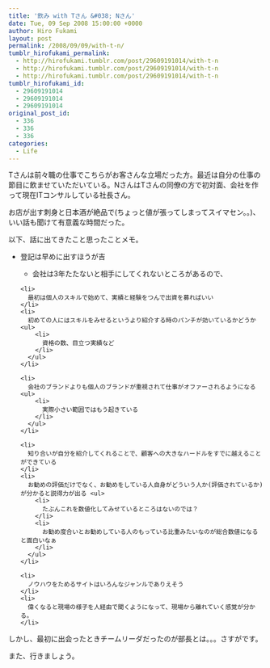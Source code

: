 ```yaml
---
title: '飲み with Tさん &#038; Nさん'
date: Tue, 09 Sep 2008 15:00:00 +0000
author: Hiro Fukami
layout: post
permalink: /2008/09/09/with-t-n/
tumblr_hirofukami_permalink:
  - http://hirofukami.tumblr.com/post/29609191014/with-t-n
  - http://hirofukami.tumblr.com/post/29609191014/with-t-n
  - http://hirofukami.tumblr.com/post/29609191014/with-t-n
tumblr_hirofukami_id:
  - 29609191014
  - 29609191014
  - 29609191014
original_post_id:
  - 336
  - 336
  - 336
categories:
  - Life
---
```

<div class="section">
  <p>
    Tさんは前々職の仕事でこちらがお客さんな立場だった方。最近は自分の仕事の節目に飲ませていただいている。NさんはTさんの同僚の方で初対面、会社を作って現在ITコンサルしている社長さん。
  </p>
  
  <p>
    お店が出す刺身と日本酒が絶品で(ちょっと値が張ってしまってスイマセン。。)、いい話も聞けて有意義な時間だった。
  </p>
  
  <p>
    以下、話に出てきたこと思ったことメモ。
  </p>
  
  <ul>
    <li>
      登記は早めに出すほうが吉</p> <ul>
        <li>
          会社は3年たたないと相手にしてくれないところがあるので、
        </li>
      </ul>
    </li>
    
    <li>
      最初は個人のスキルで始めて、実績と経験をつんで出資を募ればいい
    </li>
    <li>
      初めての人にはスキルをみせるというより紹介する時のパンチが効いているかどうか <ul>
        <li>
          資格の数、目立つ実績など
        </li>
      </ul>
    </li>
    
    <li>
      会社のブランドよりも個人のブランドが重視されて仕事がオファーされるようになる <ul>
        <li>
          実際小さい範囲ではもう起きている
        </li>
      </ul>
    </li>
    
    <li>
      知り合いが自分を紹介してくれることで、顧客への大きなハードルをすでに越えることができている
    </li>
    <li>
      お勧めの評価だけでなく、お勧めをしている人自身がどういう人か(評価されているか)が分かると説得力が出る <ul>
        <li>
          たぶんこれを数値化してみせているところはないのでは？
        </li>
        <li>
          お勧め度合いとお勧めしている人のもっている比重みたいなのが総合数値になると面白いなぁ
        </li>
      </ul>
    </li>
    
    <li>
      ノウハウをためるサイトはいろんなジャンルでありえそう
    </li>
    <li>
      偉くなると現場の様子を人経由で聞くようになって、現場から離れていく感覚が分かる。
    </li>
  </ul>
  
  <p>
    しかし、最初に出会ったときチームリーダだったのが部長とは。。。さすがです。
  </p>
  
  <p>
    また、行きましょう。
  </p>
</div>